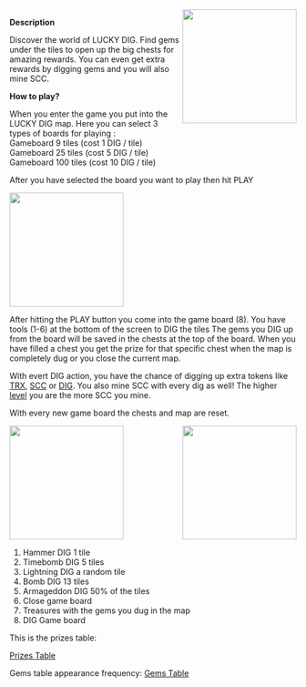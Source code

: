<img align="right" height="200" src="../_media/luckydiggame.png">

**Description**
 
Discover the world of LUCKY DIG. Find gems under the tiles to open up the big chests for amazing rewards. You can even get extra rewards by digging gems and you will also mine SCC.

**How to play?**

When you enter the game  you put into the LUCKY DIG map. Here you can select 3 types of boards for playing :<br>
Gameboard 9 tiles (cost 1 DIG / tile)<br>
Gameboard 25 tiles (cost 5 DIG / tile)<br>
Gameboard 100 tiles (cost 10 DIG / tile)<br>

After you have selected the board you want to play then hit PLAY

<img height="200" src="../_media/game-board-nr.png">

After hitting the PLAY button you come into the game board (8).
You have tools (1-6) at the bottom of the screen to DIG the tiles
The gems you DIG up from the board will be saved in the chests at the top of the board. When you have filled a chest you get the prize for that specific chest when the map is completely dug or you close the current map.

With evert DIG action, you have the chance of digging up extra tokens like [TRX](./trx.md "trx"), [SCC](./scc.md "scc") or [DIG](./dig.md "dig"). You also mine SCC with every dig as well! The higher [level](./levels.md "level") you are the more SCC you mine.

With every new game board the chests and map are reset.

<img height="200" src="../_media/game-board-overview-nr.png">   <img align="right" height="200" src="../_media/game-board-played.png">

1. Hammer DIG 1 tile
2. Timebomb  DIG 5 tiles
3. Lightning DIG a random tile
4. Bomb DIG 13 tiles
5. Armageddon DIG 50% of the tiles
6. Close game board
7. Treasures with the gems you dug in the map
8. DIG Game board

This is the prizes table:

[Prizes Table](../_data/map/prizes-table.md ':include')

Gems table appearance frequency:
[Gems Table](../_data/map/gems-table.md ':include')

